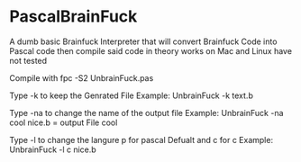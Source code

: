 # PascalBrainFuck
A dumb basic Brainfuck Interpreter that will convert Brainfuck Code into Pascal code then compile said code in theory works on Mac and Linux have not tested

Compile with fpc -S2 UnbrainFuck.pas

Type -k to keep the Genrated File
Example: UnbrainFuck -k text.b

Type -na to change the name of the output file
Example: UnbrainFuck -na cool nice.b = output File cool

Type -l to change the langure p for pascal Defualt and c for c 
Example: UnbrainFuck -l c nice.b
